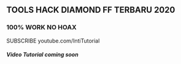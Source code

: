 ## TOOLS HACK DIAMOND FF TERBARU 2020
### 100% WORK NO HOAX

SUBSCRIBE youtube.com/IntiTutorial
##### Video Tutorial coming soon
